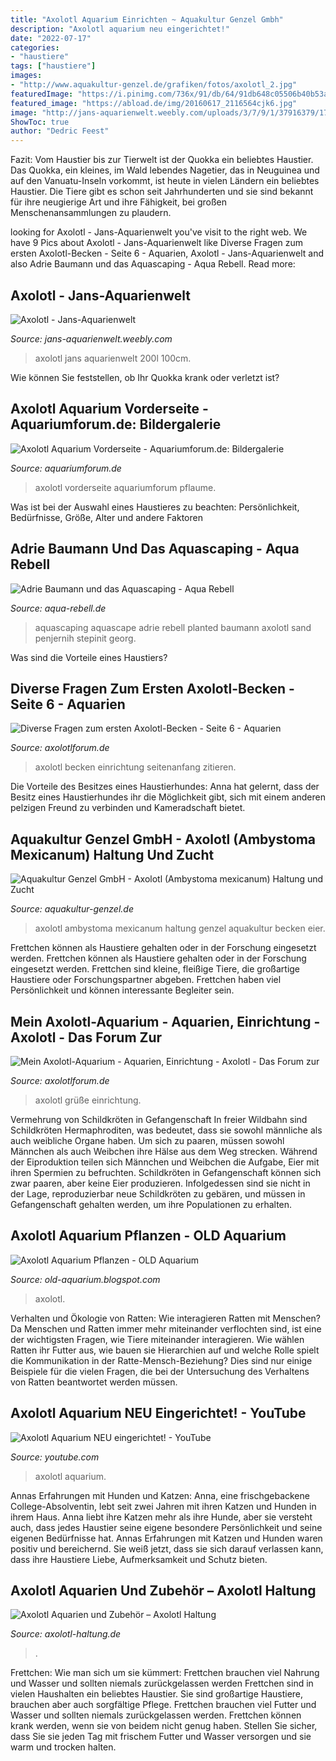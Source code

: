 ```yaml
---
title: "Axolotl Aquarium Einrichten ~ Aquakultur Genzel Gmbh"
description: "Axolotl aquarium neu eingerichtet!"
date: "2022-07-17"
categories:
- "haustiere"
tags: ["haustiere"]
images:
- "http://www.aquakultur-genzel.de/grafiken/fotos/axolotl_2.jpg"
featuredImage: "https://i.pinimg.com/736x/91/db/64/91db648c05506b40b53a02b75ad14d57.jpg"
featured_image: "https://abload.de/img/20160617_2116564cjk6.jpg"
image: "http://jans-aquarienwelt.weebly.com/uploads/3/7/9/1/37916379/1735007_orig.jpg"
ShowToc: true
author: "Dedric Feest"
---
```



Fazit: Vom Haustier bis zur Tierwelt ist der Quokka ein beliebtes Haustier.
Das Quokka, ein kleines, im Wald lebendes Nagetier, das in Neuguinea und auf den Vanuatu-Inseln vorkommt, ist heute in vielen Ländern ein beliebtes Haustier. Die Tiere gibt es schon seit Jahrhunderten und sie sind bekannt für ihre neugierige Art und ihre Fähigkeit, bei großen Menschenansammlungen zu plaudern.

	

		
looking for Axolotl - Jans-Aquarienwelt you've visit to the right web. We have 9 Pics about Axolotl - Jans-Aquarienwelt like Diverse Fragen zum ersten Axolotl-Becken - Seite 6 - Aquarien, Axolotl - Jans-Aquarienwelt and also Adrie Baumann und das Aquascaping - Aqua Rebell. Read more:
		
    
## Axolotl - Jans-Aquarienwelt

<img loading=lazy src="http://jans-aquarienwelt.weebly.com/uploads/3/7/9/1/37916379/1735007_orig.jpg" onerror="this.onerror=null;this.src='https://tse3.mm.bing.net/th?id=OIP.FMHVL3IxozJiOeBXNpEPoQHaE4&amp;pid=15.1';" alt="Axolotl - Jans-Aquarienwelt">

_Source: jans-aquarienwelt.weebly.com_

>axolotl jans aquarienwelt 200l 100cm. 

	

Wie können Sie feststellen, ob Ihr Quokka krank oder verletzt ist?

    
## Axolotl Aquarium Vorderseite - Aquariumforum.de: Bildergalerie

<img loading=lazy src="https://www.aquariumforum.de/gallery/files/4/9/8/5/4985aqua200_vorderseite-med.jpg" onerror="this.onerror=null;this.src='https://tse2.mm.bing.net/th?id=OIP.-QhULKVmPVoWv1jDo7adUAHaFm&amp;pid=15.1';" alt="Axolotl Aquarium Vorderseite - Aquariumforum.de: Bildergalerie">

_Source: aquariumforum.de_

>axolotl vorderseite aquariumforum pflaume. 

	

Was ist bei der Auswahl eines Haustieres zu beachten: Persönlichkeit, Bedürfnisse, Größe, Alter und andere Faktoren

    
## Adrie Baumann Und Das Aquascaping - Aqua Rebell

<img loading=lazy src="https://www.aqua-rebell.de/images/aquascaping/aquascaping-art-of-the-planted-aquarium-adrie-01.jpg" onerror="this.onerror=null;this.src='https://tse3.mm.bing.net/th?id=OIP.ltwlOtHDBelHzCXF2-YyCQHaDY&amp;pid=15.1';" alt="Adrie Baumann und das Aquascaping - Aqua Rebell">

_Source: aqua-rebell.de_

>aquascaping aquascape adrie rebell planted baumann axolotl sand penjernih stepinit georg. 

	

Was sind die Vorteile eines Haustiers?

    
## Diverse Fragen Zum Ersten Axolotl-Becken - Seite 6 - Aquarien

<img loading=lazy src="https://abload.de/img/20160617_2116564cjk6.jpg" onerror="this.onerror=null;this.src='https://tse3.mm.bing.net/th?id=OIP.PCegbrlmEFY8UTyMH-sHewHaEK&amp;pid=15.1';" alt="Diverse Fragen zum ersten Axolotl-Becken - Seite 6 - Aquarien">

_Source: axolotlforum.de_

>axolotl becken einrichtung seitenanfang zitieren. 

	

Die Vorteile des Besitzes eines Haustierhundes: Anna hat gelernt, dass der Besitz eines Haustierhundes ihr die Möglichkeit gibt, sich mit einem anderen pelzigen Freund zu verbinden und Kameradschaft bietet.

    
## Aquakultur Genzel GmbH - Axolotl (Ambystoma Mexicanum) Haltung Und Zucht

<img loading=lazy src="http://www.aquakultur-genzel.de/grafiken/fotos/axolotl_2.jpg" onerror="this.onerror=null;this.src='https://tse3.mm.bing.net/th?id=OIP.QIZuTHQsgfDbaX2C2sgAMgHaDu&amp;pid=15.1';" alt="Aquakultur Genzel GmbH - Axolotl (Ambystoma mexicanum) Haltung und Zucht">

_Source: aquakultur-genzel.de_

>axolotl ambystoma mexicanum haltung genzel aquakultur becken eier. 

	

Frettchen können als Haustiere gehalten oder in der Forschung eingesetzt werden.
Frettchen können als Haustiere gehalten oder in der Forschung eingesetzt werden. Frettchen sind kleine, fleißige Tiere, die großartige Haustiere oder Forschungspartner abgeben. Frettchen haben viel Persönlichkeit und können interessante Begleiter sein.

    
## Mein Axolotl-Aquarium - Aquarien, Einrichtung - Axolotl - Das Forum Zur

<img loading=lazy src="https://i.imgur.com/faAp4R6.jpg" onerror="this.onerror=null;this.src='https://tse3.mm.bing.net/th?id=OIP.4g08MX83uw_Gr3qQNmuH1QHaDg&amp;pid=15.1';" alt="Mein Axolotl-Aquarium - Aquarien, Einrichtung - Axolotl - Das Forum zur">

_Source: axolotlforum.de_

>axolotl grüße einrichtung. 

	

Vermehrung von Schildkröten in Gefangenschaft
In freier Wildbahn sind Schildkröten Hermaphroditen, was bedeutet, dass sie sowohl männliche als auch weibliche Organe haben. Um sich zu paaren, müssen sowohl Männchen als auch Weibchen ihre Hälse aus dem Weg strecken. Während der Eiproduktion teilen sich Männchen und Weibchen die Aufgabe, Eier mit ihren Spermien zu befruchten. Schildkröten in Gefangenschaft können sich zwar paaren, aber keine Eier produzieren. Infolgedessen sind sie nicht in der Lage, reproduzierbar neue Schildkröten zu gebären, und müssen in Gefangenschaft gehalten werden, um ihre Populationen zu erhalten.

    
## Axolotl Aquarium Pflanzen - OLD Aquarium

<img loading=lazy src="https://i.pinimg.com/736x/91/db/64/91db648c05506b40b53a02b75ad14d57.jpg" onerror="this.onerror=null;this.src='https://tse2.mm.bing.net/th?id=OIP.6ABTn5h1pASmnfvLmQQDmgHaHa&amp;pid=15.1';" alt="Axolotl Aquarium Pflanzen - OLD Aquarium">

_Source: old-aquarium.blogspot.com_

>axolotl. 

	

Verhalten und Ökologie von Ratten: Wie interagieren Ratten mit Menschen?
Da Menschen und Ratten immer mehr miteinander verflochten sind, ist eine der wichtigsten Fragen, wie Tiere miteinander interagieren. Wie wählen Ratten ihr Futter aus, wie bauen sie Hierarchien auf und welche Rolle spielt die Kommunikation in der Ratte-Mensch-Beziehung? Dies sind nur einige Beispiele für die vielen Fragen, die bei der Untersuchung des Verhaltens von Ratten beantwortet werden müssen.

    
## Axolotl Aquarium NEU Eingerichtet! - YouTube

<img loading=lazy src="https://i.ytimg.com/vi/4t-dGAixrP4/maxresdefault.jpg" onerror="this.onerror=null;this.src='https://tse2.mm.bing.net/th?id=OIP.1Gd9jPvSLQgcgMG6bT0ylwHaEK&amp;pid=15.1';" alt="Axolotl Aquarium NEU eingerichtet! - YouTube">

_Source: youtube.com_

>axolotl aquarium. 

	

Annas Erfahrungen mit Hunden und Katzen:
Anna, eine frischgebackene College-Absolventin, lebt seit zwei Jahren mit ihren Katzen und Hunden in ihrem Haus. Anna liebt ihre Katzen mehr als ihre Hunde, aber sie versteht auch, dass jedes Haustier seine eigene besondere Persönlichkeit und seine eigenen Bedürfnisse hat. Annas Erfahrungen mit Katzen und Hunden waren positiv und bereichernd. Sie weiß jetzt, dass sie sich darauf verlassen kann, dass ihre Haustiere Liebe, Aufmerksamkeit und Schutz bieten.

    
## Axolotl Aquarien Und Zubehör – Axolotl Haltung

<img loading=lazy src="https://axolotl-haltung.de/wp-content/uploads/2017/12/axolotl_aquarium_kaufberatung.jpg" onerror="this.onerror=null;this.src='https://tse4.mm.bing.net/th?id=OIP.gSQF7HcMWVD4JXdAqpdqdgHaFA&amp;pid=15.1';" alt="Axolotl Aquarien und Zubehör – Axolotl Haltung">

_Source: axolotl-haltung.de_

>. 

	

Frettchen: Wie man sich um sie kümmert: Frettchen brauchen viel Nahrung und Wasser und sollten niemals zurückgelassen werden
Frettchen sind in vielen Haushalten ein beliebtes Haustier. Sie sind großartige Haustiere, brauchen aber auch sorgfältige Pflege. Frettchen brauchen viel Futter und Wasser und sollten niemals zurückgelassen werden. Frettchen können krank werden, wenn sie von beidem nicht genug haben. Stellen Sie sicher, dass Sie sie jeden Tag mit frischem Futter und Wasser versorgen und sie warm und trocken halten.

